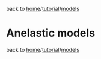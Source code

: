 back to [home](/)/[tutorial](/tutorial)/[models](/tutorial/tutorial-models)

# Anelastic models

back to [home](/)/[tutorial](/tutorial)/[models](/tutorial/tutorial-models)

